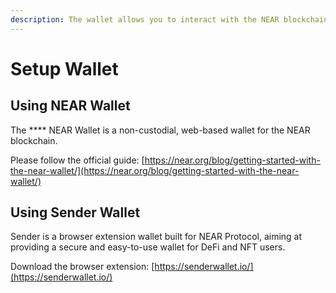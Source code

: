 ```yaml
---
description: The wallet allows you to interact with the NEAR blockchain
---
```


# Setup Wallet

## **Using** NEAR Wallet

The **** NEAR Wallet is a non-custodial, web-based wallet for the NEAR blockchain.&#x20;

Please follow the official guide: [https://near.org/blog/getting-started-with-the-near-wallet/](https://near.org/blog/getting-started-with-the-near-wallet/)

## **Using Sender Wallet**

Sender is a browser extension wallet built for NEAR Protocol, aiming at providing a secure and easy-to-use wallet for DeFi and NFT users.&#x20;

Download the browser extension: [https://senderwallet.io/](https://senderwallet.io/)
